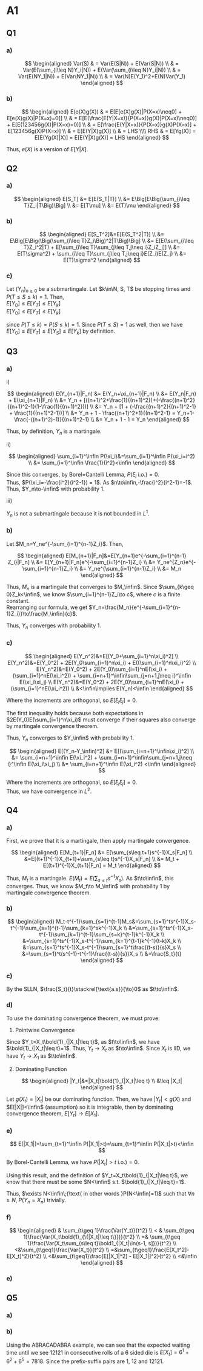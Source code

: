# A1

## Q1

### a)

$$
\begin{aligned}
Var(S) & = Var(E(S|N)) + E(Var(S|N)) \\
& = Var(E(\sum_{i\leq N}Y_i|N)) + E(Var(\sum_{i\leq N}Y_i|N)) \\
& = Var(E(NY_1|N)) + E(Var(NY_1|N)) \\
& = Var(N)E(Y_1)^2+E(N)Var(Y_1)
\end{aligned}
$$

### b)

$$
\begin{aligned}
E(e(X)g(X)) & = E[E[e(X)g(X)|P(X=x)\neq0] + E[e(X)g(X)|P(X=x)=0]] \\
& = E[E(\frac{E(Y|X=x)}{P(X=x)}g(X)|P(X=x)\neq0)] + E[E(123456g(X)|P(X=x)=0)] \\
& = E[\frac{E(Y|X=x)}{P(X=x)}g(X)P(X=x)] + E[123456g(X)P(X=x)] \\
& = E[E(Y|X)g(X)] \\
& = LHS \\\\
RHS & = E[Yg(X)] = E[E(Yg(X)|X)] = E[E(Y|X)g(X)] = LHS
\end{aligned}
$$

Thus, $e(X)$ is a version of $E[Y|X]$.

<div style="page-break-after: always"></div>

## Q2

### a)

$$
\begin{aligned}
E[S_T] &= E[E(S_T|T)] \\
&= E\Big[E\Big(\sum_{i\leq T}Z_i|T\Big)\Big] \\
&= E[T\mu] \\
&= E(T)\mu
\end{aligned}
$$

### b)

$$
\begin{aligned}
E[S_T^2]&=E[E(S_T^2|T)] \\
&= E\Big[E\Big(\Big(\sum_{i\leq T}Z_i\Big)^2|T\Big)\Big] \\
&= E[E(\sum_{i\leq T}Z_i^2|T) + E[\sum_{i\leq T}\sum_{j\leq T,j\neq i}Z_iZ_j]] \\
&= E(T\sigma^2) + \sum_{i\leq T}\sum_{j\leq T,j\neq i}E(Z_i)E(Z_j) \\
&= E(T)\sigma^2
\end{aligned}
$$

### c)

Let $(Y_n)_{n\geq 0}$ be a submartingale. Let $k\in\N, S, T$ be stopping times and
$P(T\leq S\leq k) = 1$. Then,  
$E[Y_0]\leq E[Y_T]\leq E[Y_k]$  
$E[Y_0]\leq E[Y_T]\leq E[Y_k]$

since $P(T\leq k) = P(S\leq k) = 1$. Since $P(T\leq S)=1$ as well, then we have
$E[Y_0]\leq E[Y_T]\leq E[Y_S]\leq E[Y_k]$ by definition.

<div style="page-break-after: always"></div>

## Q3

### a)

i)

$$
\begin{aligned}
E(Y_{n+1}|F_n) &= E(Y_n+\xi_{n+1}|F_n) \\
&= E(Y_n|F_n) + E(\xi_{n+1}|F_n) \\
&= Y_n + [((n+1)^2+\frac{1}{(n+1)^2})+(-\frac{(n+1)^2}{(n+1)^2-1}(1-\frac{1}{(n+1)^2}))] \\
&= Y_n + [1 + (-\frac{(n+1)^2}{(n+1)^2-1} + \frac{1}{(n+1)^2-1})] \\
&= Y_n + 1 - \frac{(n+1)^2+1}{(n+1)^2-1} = Y_n+1-\frac{-((n+1)^2)-1)}{(n+1)^2-1} \\
&= Y_n + 1 - 1 = Y_n
\end{aligned}
$$

Thus, by definition, $Y_n$ is a martingale.

ii)

$$
\begin{aligned}
\sum_{i=1}^\infin P(\xi_i)&=\sum_{i=1}^\infin P(\xi_i=i^2) \\
&= \sum_{i=1}^\infin \frac{1}{i^2}<\infin
\end{aligned}
$$

Since this converges, by Borel=Cantelli Lemma, $P(\xi_i \text{ i.o.}) = 0$.  
Thus, $P(\xi_i=-\frac{i^2}{i^2-1}) = 1$. As $n\to\infin,-\frac{i^2}{i^2-1}=-1$.  
Thus, $Y_n\to-\infin$ with probability 1.

iii)

$Y_n$ is not a submartingale because it is not bounded in $L^1$.

### b)

Let $M_n=Y_ne^{-\sum_{i=1}^{n-1}Z_i}$. Then,

$$
\begin{aligned}
E[M_{n+1}|F_n]&=E[Y_{n+1}e^{-\sum_{i=1}^{n-1} Z_i}|F_n] \\
&= E[Y_{n+1}|F_n]e^{-\sum_{i=1}^{n-1}Z_i} \\
&= Y_ne^{Z_n}e^{-\sum_{i=1}^{n-1}Z_i} \\
&= Y_ne^{\sum_{i=1}^{n-1}Z_i} \\
&= M_n
\end{aligned}
$$

Thus, $M_n$ is a martingale that converges to $M_\infin$. Since $\sum_{k\geq 0}Z_k<\infin$,
we know $\sum_{i=1}^{n-1}Z_i\to c$, where $c$ is a finite constant.  
Rearranging our formula, we get $Y_n=\frac{M_n}{e^{-\sum_{i=1}^{n-1}Z_i}}\to\frac{M_\infin}{c}$.

Thus, $Y_n$ converges with probability 1.

### c)

$$
\begin{aligned}
E(Y_n^2)&=E[(Y_0+\sum_{i=1}^n\xi_i)^2] \\
E(Y_n^2)&=E(Y_0^2) + 2E(Y_0\sum_{i=1}^n\xi_i) + E((\sum_{i=1}^n\xi_i)^2) \\
E(Y_n^2)&=E(Y_0^2) + 2E(Y_0)\sum_{i=1}^nE(\xi_i) + (\sum_{i=1}^nE(\xi_i^2)) + \sum_{i=n+1}^\infin\sum_{j=n+1,j\neq i}^\infin E(\xi_i\xi_j) \\
E(Y_n^2)&=E(Y_0^2) + 2E(Y_0)\sum_{i=1}^nE(\xi_i) + (\sum_{i=1}^nE(\xi_i^2)) \\
&<\infin\implies E(Y_n)<\infin
\end{aligned}
$$

Where the increments are orthogonal, so $E[\xi_i\xi_j]=0$.  

The first inequality holds because both expectations in $2E(Y_0)E(\sum_{i=1}^n\xi_i)$ must
converge if their squares also converge by martingale convergence theorem.

Thus, $Y_n$ converges to $Y_\infin$ with probability 1.

$$
\begin{aligned}
E[(Y_n-Y_\infin)^2] &= E[(\sum_{i=n+1}^\infin\xi_i)^2] \\
&= \sum_{i=n+1}^\infin E(\xi_i^2) + \sum_{i=n+1}^\infin\sum_{j=n+1,j\neq i}^\infin E(\xi_i\xi_j) \\
&= \sum_{i=n+1}^\infin E(\xi_i^2)
<\infin
\end{aligned}
$$

Where the increments are orthogonal, so $E[\xi_i\xi_j]=0$.  
Thus, we have convergence in $L^2$.

<div style="page-break-after: always"></div>

## Q4

### a)

First, we prove that it is a martingale, then apply martingale convergence.

$$
\begin{aligned}
E[M_{t+1}|F_n] &= E[\sum_{s\leq t+1}s^{-1}X_s|F_n] \\
&=E[(t+1)^{-1}X_{t+1}+\sum_{s\leq t}s^{-1}X_s|F_n] \\
&= M_t + E[(t+1)^{-1}X_{t+1}|F_n] = M_t
\end{aligned}
$$

Thus, $M_t$ is a martingale. $E(M_t)=E(\sum_{s\leq t}s^{-1}X_s)$. As $t\to\infin$, this
converges. Thus, we know $M_t\to M_\infin$ with probability 1 by martingale convergence
theorem.

### b)

$$
\begin{aligned}
M_t-t^{-1}\sum_{s=1}^{t-1}M_s&=\sum_{s=1}^ts^{-1}X_s-t^{-1}\sum_{s=1}^{t-1}\sum_{k=1}^sk^{-1}X_k \\
&=\sum_{s=1}^ts^{-1}X_s-t^{-1}\sum_{k=1}^{t-1}\sum_{s=k}^{t-1}k^{-1}X_k \\
&=\sum_{s=1}^ts^{-1}X_s-t^{-1}\sum_{k=1}^{t-1}k^{-1}(t-k)X_k \\
&=\sum_{s=1}^ts^{-1}X_s-t^{-1}\sum_{s=1}^t\frac{(t-s)}{s}X_s \\
&=\sum_{s=1}^t(s^{-1}-t^{-1}\frac{(t-s)}{s})X_s \\
&=\frac{S_t}{t}
\end{aligned}
$$

### c)

By the SLLN, $\frac{S_t}{t}\stackrel{\text{a.s}}{\to}0$ as $t\to\infin$.

### d)

To use the dominating convergence theorem, we must prove:

1. Pointwise Convergence

Since $Y_t=X_t\bold{1}_{|X_t|\leq t}$, as $t\to\infin$, we have $\bold{1}_{|X_t|\leq t}=1$.
Thus, $Y_t\to X_t$ as $t\to\infin$. Since $X_t$ is IID, we have $Y_t\to X_1$ as $t\to\infin$.

2. Dominating Function

$$
\begin{aligned}
|Y_t|&=|X_t|\bold{1}_{|X_t|\leq t} \\
&\leq |X_t|
\end{aligned}
$$

Let $g(X_t)=|X_t|$ be our dominating function. Then, we have $|Y_t|<g(X)$ and $E[|X|]<\infin$ (assumption) so it is integrable, then by dominating convergence theorem, $E[Y_t]\to E[X_1]$.

### e)

$$
E[|X_1|]=\sum_{t=1}^\infin P(|X_1|>t)=\sum_{t=1}^\infin P(|X_t|>t)<\infin
$$

By Borel-Cantelli Lemma, we have $P(|X_t|>t\text{ i.o.})=0$.

Using this result, and the definition of $Y_t=X_t\bold{1}_{|X_t|\leq t}$, we know that
there must be some $N<\infin$ s.t. $\bold{1}_{|X_t|\leq t}=1$.

Thus, $\exists N<\infin\;(\text{ in other words }P(N<\infin)=1)$ such that $\forall n\geq N,\; P(Y_n = X_n)$ trivially.

### f)

$$
\begin{aligned}
& \sum_{t\geq 1}\frac{Var(Y_t)}{t^2} \\
< & \sum_{t\geq 1}\frac{Var(X_t\bold{1}_{\{|X_t|\leq t\}})}{t^2} \\
=& \sum_{t\geq 1}\frac{Var(X_t\sum_{s\leq t}\bold1_{|X_t|\in(s-1, s]})}{t^2} \\
<&\sum_{t\geq1}\frac{Var(X_t)}{t^2} \\
=&\sum_{t\geq1}\frac{E[X_t^2]-E[X_t]^2}{t^2} \\
<&\sum_{t\geq1}\frac{E[|X_1|^2] - E[|X_1|]^2}{t^2} \\
<&\infin
\end{aligned}
$$

### e)

<div style="page-break-after: always"></div>

## Q5

### a)

### b)

Using the ABRACADABRA example, we can see that the expected waiting time until we see
12121 in consecutive rolls of a 6 sided die is $E[X_t] = 6^1+6^2+6^5=7818$. Since the
prefix-suffix pairs are 1, 12 and 12121.

